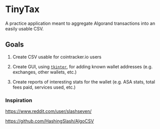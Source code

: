 
# TinyTax

A practice application meant to aggregate Algorand transactions into an easily usable CSV.

## Goals

1. Create CSV usable for cointracker.io users

2. Create GUI, using [`tkinter`](https://docs.python.org/3/library/tkinter.html#module-tkinter  "tkinter: Interface to Tcl/Tk for graphical user interfaces"), for adding known wallet addresses (e.g. exchanges, other wallets, etc.)

3. Create reports of interesting stats for the wallet (e.g. ASA stats, total fees paid, services used, etc.)
  

### Inspiration
  

https://www.reddit.com/user/slashseven/

  

https://github.com/HashingSlash/AlgoCSV